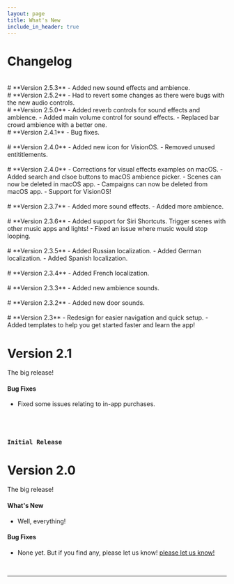 ```yaml
---
layout: page
title: What's New
include_in_header: true
---
```


# Changelog

<br>
# **Version 2.5.3**
- Added new sound effects and ambience.

<br>
# **Version 2.5.2**
- Had to revert some changes as there were bugs with the new audio controls.

<br>
# **Version 2.5.0**
- Added reverb controls for sound effects and ambience.
- Added main volume control for sound effects.
- Replaced bar crowd ambience with a better one. 

<br>
# **Version 2.4.1**
- Bug fixes.

<br>
<br>
# **Version 2.4.0**
- Added new icon for VisionOS.
- Removed unused entititlements.

<br>
<br>
# **Version 2.4.0**
- Corrections for visual effects examples on macOS.
- Added search and clsoe buttons to macOS ambience picker.
- Scenes can now be deleted in macOS app.
- Campaigns can now be deleted from macOS app.
- Support for VisionOS!

<br>
<br>
# **Version 2.3.7**
- Added more sound effects.
- Added more ambience.

<br>
<br>
# **Version 2.3.6**
- Added support for Siri Shortcuts. Trigger scenes with other music apps and lights!
- Fixed an issue where music would stop looping.

<br>
<br>
# **Version 2.3.5**
- Added Russian localization.
- Added German localization.
- Added Spanish localization.

<br>
<br>
# **Version 2.3.4**
- Added French localization.

<br>
<br>
# **Version 2.3.3**
- Added new ambience sounds.

<br>

<br>
# **Version 2.3.2**
- Added new door sounds.

<br>
<br>
# **Version 2.3**
- Redesign for easier navigation and quick setup.
- Added templates to help you get started faster and learn the app!

<br>

# **Version 2.1**
The big release!

#### Bug Fixes
- Fixed some issues relating to in-app purchases. 

<br>

<br>

### `Initial Release`
# **Version 2.0**
The big release!

#### What's New
- Well, everything!

#### Bug Fixes
- None yet. But if you find any, please let us know! [please let us know!](hello@summoningstone.app)

<br>

________

